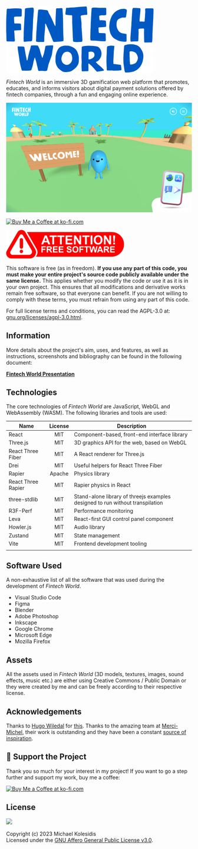 ![Fintech World Logo](./fintech_world_logo_400.png)

_Fintech World_ is an immersive 3D gamification web platform that promotes, educates, and informs visitors about digital payment solutions offered by fintech companies, through a fun and engaging online experience.

![Fintech World Screenshot](./screenshots/fintech_world_screenshot.png)

<a href='https://ko-fi.com/michaelkolesidis' target='_blank'><img src='https://cdn.ko-fi.com/cdn/kofi1.png' style='border:0px;height:45px;' alt='Buy Me a Coffee at ko-fi.com' /></a>

![Attention! Free Software](./public/assets/attention-free-software.png)

This software is free (as in freedom). **If you use any part of this code, you must make your entire project's source code publicly available under the same license.** This applies whether you modify the code or use it as it is in your own project. This ensures that all modifications and derivative works remain free software, so that everyone can benefit. If you are not willing to comply with these terms, you must refrain from using any part of this code.

For full license terms and conditions, you can read the AGPL-3.0 at: [gnu.org/licenses/agpl-3.0.html](https://www.gnu.org/licenses/agpl-3.0.html).

## Information

More details about the project's aim, uses, and features, as well as instructions, screenshots and bibliography can be found in the following document:

[**Fintech World Presentation**](https://docs.google.com/document/d/1ASQHBcZeVYSnMjg3_svXiJQekuDGHybaoA5oLhSk9bU/edit?usp=sharing)

## Technologies

The core technologies of _Fintech World_ are JavaScript, WebGL and WebAssembly (WASM). The following libraries and tools are used:

| Name               | License | Description                                                                   |
| ------------------ | :-----: | ----------------------------------------------------------------------------- |
| React              |   MIT   | Component-based, front-end interface library                                  |
| Three.js           |   MIT   | 3D graphics API for the web, based on WebGL                                   |
| React Three Fiber  |   MIT   | A React renderer for Three.js                                                 |
| Drei               |   MIT   | Useful helpers for React Three Fiber                                          |
| Rapier             | Apache  | Physics library                                                               |
| React Three Rapier |   MIT   | Rapier physics in React                                                       |
| three-stdlib       |   MIT   | Stand-alone library of threejs examples designed to run without transpilation |
| R3F-Perf           |   MIT   | Performance monitoring                                                        |
| Leva               |   MIT   | React-first GUI control panel component                                       |
| Howler.js          |   MIT   | Audio library                                                                 |
| Zustand            |   MIT   | State management                                                              |
| Vite               |   MIT   | Frontend development tooling                                                  |
|                    |         |                                                                               |

## Software Used

A non-exhaustive list of all the software that was used during the development of _Fintech World_.

- Visual Studio Code
- Figma
- Blender
- Adobe Photoshop
- Inkscape
- Google Chrome
- Microsoft Edge
- Mozilla Firefox

## Assets

All the assets used in _Fintech World_ (3D models, textures, images, sound effects, music etc.) are either using Creative Commons / Public Domain or they were created by me and can be freely according to their respective license.

## Acknowledgements

Thanks to [Hugo Wiledal](https://twitter.com/etthugo) for [this](https://codesandbox.io/s/trip-fellas-9d4vm9). Thanks to the amazing team at [Merci-Michel](https://www.merci-michel.com/), their work is outstanding and they have been a constant [source of inspiration](https://coastalworld.com/).

## 💖 Support the Project

Thank you so much for your interest in my project! If you want to go a step further and support my work, buy me a coffee:

<a href='https://ko-fi.com/michaelkolesidis' target='_blank'><img src='https://cdn.ko-fi.com/cdn/kofi1.png' style='border:0px;height:45px;' alt='Buy Me a Coffee at ko-fi.com' /></a>

## License

<a href="https://www.gnu.org/licenses/agpl-3.0.html"><img src="https://upload.wikimedia.org/wikipedia/commons/0/06/AGPLv3_Logo.svg" height="100px" /></a>

Copyright (c) 2023 Michael Kolesidis<br>
Licensed under the [GNU Affero General Public License v3.0](https://www.gnu.org/licenses/agpl-3.0.html).
